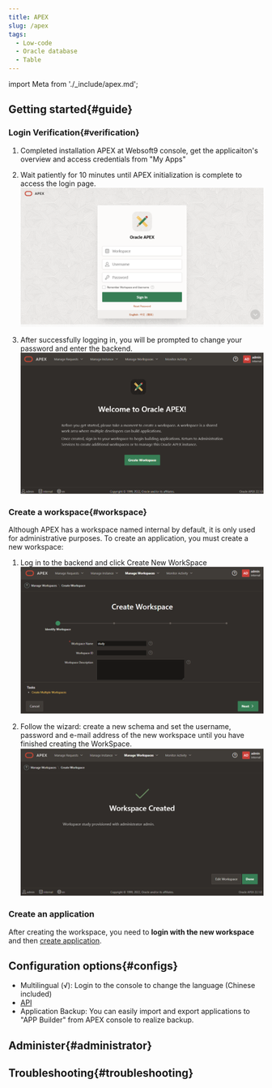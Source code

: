 ```yaml
---
title: APEX
slug: /apex
tags:
  - Low-code
  - Oracle database
  - Table
---
```


import Meta from './_include/apex.md';

<Meta name="meta" />

## Getting started{#guide}

### Login Verification{#verification}

1. Completed installation APEX at Websoft9 console, get the applicaiton's overview and access credentials from "My Apps"     

2. Wait patiently for 10 minutes until APEX initialization is complete to access the login page.
   ![](./assets/apex-init-websoft9.png)

3. After successfully logging in, you will be prompted to change your password and enter the backend.
   ![](./assets/apex-index-websoft9.png)    

### Create a workspace{#workspace}

Although APEX has a workspace named internal by default, it is only used for administrative purposes. To create an application, you must create a new workspace:

1. Log in to the backend and click Create New WorkSpace
   ![](./assets/apex-createwp-websoft9.png)

2. Follow the wizard: create a new schema and set the username, password and e-mail address of the new workspace until you have finished creating the WorkSpace.
   ![](./assets/apex-createdone-websoft9.png)

### Create an application

After creating the workspace, you need to **login with the new workspace** and then [create application](https://docs.oracle.com/en/database/oracle/apex/23.2/htmdb/choosing-an-application-creation-method.html). 

## Configuration options{#configs}

- Multilingual (√): Login to the console to change the language (Chinese included)
- [API](https://apex.oracle.com/api)
- Application Backup: You can easily import and export applications to "APP Builder" from APEX console to realize backup.

## Administer{#administrator}

## Troubleshooting{#troubleshooting}